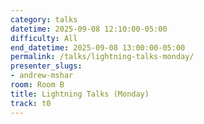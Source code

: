 ```yaml
---
category: talks
datetime: 2025-09-08 12:10:00-05:00
difficulty: All
end_datetime: 2025-09-08 13:00:00-05:00
permalink: /talks/lightning-talks-monday/
presenter_slugs:
- andrew-mshar
room: Room B
title: Lightning Talks (Monday)
track: t0
---
```

